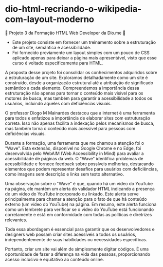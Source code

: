 # dio-html-recriando-o-wikipedia-com-layout-moderno
 🚀 Projeto 3 da Formação HTML Web Developer da Dio.me 🚀

 * Este projeto consiste em fornecer um treinamento sobre a estruturação de um site, semântica e acessibilidade.
 * Foi fornecido previamente um layout simples com um pouco de CSS aplicado apenas para deixar a página mais apresentável, visto que esse curso é voltado especificamente para HTML.

A proposta desse projeto foi consolidar os conhecimentos adquiridos sobre a estruturação de um site. Exploramos detalhadamente como um site é construído, desde a organização estrutural até a atribuição de significado semântico a cada elemento. Compreendemos a importância dessa estruturação não apenas para tornar o conteúdo mais visível para os motores de busca, mas também para garantir a acessibilidade a todos os usuários, incluindo aqueles com deficiências visuais.

 O professor Diogo M Mainardes destacou que a internet é uma ferramenta
para todos e enfatizou a importância de elaborar sites com estruturação correta.
Isso não apenas facilita a indexação pelos mecanismos de busca, mas também
torna o conteúdo mais acessível para pessoas com deficiências visuais.

Durante a formação, uma ferramenta que me chamou a atenção foi o "Wave". Esta
extensão, disponível no Google Chrome e no Edge, foi desenvolvida pelo WebAIM
(Web Accessibility in Mind) para avaliar a acessibilidade de páginas da web. O
"Wave" identifica problemas de acessibilidade e fornece feedback sobre possíveis
melhorias, destacando elementos que podem representar desafios para usuários
com deficiências, como imagens sem descrição e links sem texto alternativo.

Uma observação sobre o "Wave" é que, quando há um vídeo do YouTube na
página, ele mantém um alerta do validador HTML indicando a presença de um vídeo
do YouTube incorporado ou linkado. Este alerta serve principalmente para chamar a
atenção para o fato de que há conteúdo externo (um vídeo do YouTube) na página.
Em resumo, este alerta funciona como um lembrete para verificar se o vídeo do
YouTube está funcionando corretamente e está em conformidade com todas as
políticas e diretrizes relevantes.

Toda essa abordagem é essencial para garantir que os desenvolvedores e
designers web possam criar sites acessíveis a todos os usuários,
independentemente de suas habilidades ou necessidades específicas.

Portanto, criar um site vai além de simplesmente digitar códigos. É uma
oportunidade de fazer a diferença na vida das pessoas, proporcionando acesso
inclusivo e equitativo ao conteúdo online.

